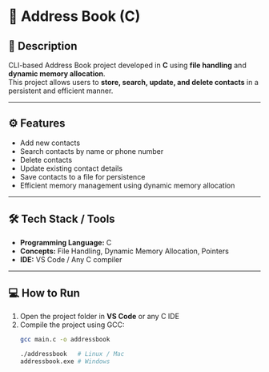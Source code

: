# 📇 Address Book (C)

## 📝 Description
CLI-based Address Book project developed in **C** using **file handling** and **dynamic memory allocation**.  
This project allows users to **store, search, update, and delete contacts** in a persistent and efficient manner.

---

## ⚙️ Features
- Add new contacts  
- Search contacts by name or phone number  
- Delete contacts  
- Update existing contact details  
- Save contacts to a file for persistence  
- Efficient memory management using dynamic memory allocation  

---

## 🛠️ Tech Stack / Tools
- **Programming Language:** C  
- **Concepts:** File Handling, Dynamic Memory Allocation, Pointers  
- **IDE:** VS Code / Any C compiler  

---

## 💻 How to Run
1. Open the project folder in **VS Code** or any C IDE  
2. Compile the project using GCC:
   ```bash
   gcc main.c -o addressbook
   
   ./addressbook   # Linux / Mac
   addressbook.exe # Windows

